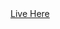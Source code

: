 <!DOCTYPE html>
<html lang="en">
<head>
  <meta charset="UTF-8">
  <meta name="viewport" content="width=device-width, initial-scale=1.0">
  <title>Document</title>
</head>
<body>
  <a href="https://arin004joshi.github.io/simple-fun-rock-paper-scissors/index.html" target="_blank">Live Here</a>  
</body>
</html>
<html>
